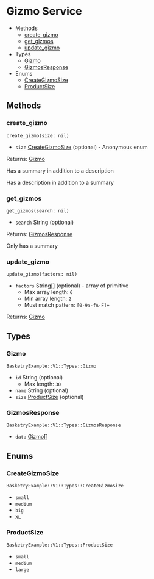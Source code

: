 <!--
This code was generated by @basketry/sorbet-docs@{{version}}

Changes to this file may cause incorrect behavior and will be lost if
the code is regenerated.

To make changes to the contents of this file:
1. Edit source/path.ext
2. Run the Basketry CLI

About Basketry: https://github.com/basketry/basketry/wiki
About @basketry/sorbet-docs: https://github.com/basketry/sorbet-docs#readme
--->

# Gizmo Service

- Methods
  - [create_gizmo](#create_gizmo)
  - [get_gizmos](#get_gizmos)
  - [update_gizmo](#update_gizmo)
- Types
  - [Gizmo](#gizmo)
  - [GizmosResponse](#gizmosresponse)
- Enums
  - [CreateGizmoSize](#creategizmosize)
  - [ProductSize](#productsize)

## Methods

### create_gizmo

`create_gizmo(size: nil)`

- `size` [CreateGizmoSize](#creategizmosize) (optional) - Anonymous enum

Returns: [Gizmo](#gizmo)

Has a summary in addition to a description

Has a description in addition to a summary

### get_gizmos

`get_gizmos(search: nil)`

- `search` String (optional)

Returns: [GizmosResponse](#gizmosresponse)

Only has a summary

### update_gizmo

`update_gizmo(factors: nil)`

- `factors` String[] (optional) - array of primitive
  - Max array length: `6`
  - Min array length: `2`
  - Must match pattern: `[0-9a-fA-F]+`

Returns: [Gizmo](#gizmo)

## Types

### Gizmo

`BasketryExample::V1::Types::Gizmo`

- `id` String (optional)
  - Max length: `30`
- `name` String (optional)
- `size` [ProductSize](#productsize) (optional)

### GizmosResponse

`BasketryExample::V1::Types::GizmosResponse`

- `data` [Gizmo](#gizmo)[]

## Enums

### CreateGizmoSize

`BasketryExample::V1::Types::CreateGizmoSize`

- `small`
- `medium`
- `big`
- `XL`

### ProductSize

`BasketryExample::V1::Types::ProductSize`

- `small`
- `medium`
- `large`
